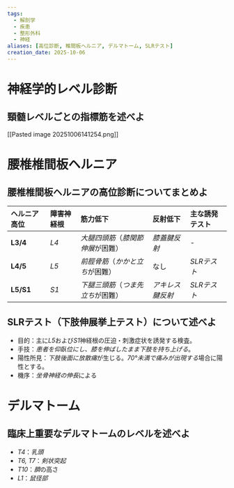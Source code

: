 ```yaml
---
tags:
  - 解剖学
  - 疾患
  - 整形外科
  - 神経
aliases: [高位診断, 椎間板ヘルニア, デルマトーム, SLRテスト]
creation_date: 2025-10-06
---
```

# 神経学的レベル診断
## 頸髄レベルごとの指標筋を述べよ
[[Pasted image 20251006141254.png]]

# 腰椎椎間板ヘルニア
## 腰椎椎間板ヘルニアの高位診断についてまとめよ
| ヘルニア高位    | 障害神経根 | 筋力低下                | 反射低下      | 主な誘発テスト  |
| :-------- | :---- | :------------------ | :-------- | :------- |
| **L3/4**  | *L4*  | *大腿四頭筋*（*膝関節伸展*が困難） | *膝蓋腱反射*   | -        |
| **L4/5**  | *L5*  | *前脛骨筋*（*かかと立ち*が困難）  | なし        | *SLRテスト* |
| **L5/S1** | *S1*  | *下腿三頭筋*（*つま先立ち*が困難） | *アキレス腱反射* | *SLRテスト* |

## SLRテスト（下肢伸展挙上テスト）について述べよ
- 目的：主に*L5*および*S1*神経根の圧迫・刺激症状を誘発する検査。
- 手技：*患者を仰臥位にし、膝を伸ばしたまま下肢を持ち上げる*。
- 陽性所見：*下肢後面に放散痛*が生じる。*70°未満で痛みが出現する*場合に陽性とする。
- 機序：*坐骨神経の伸長*による

# デルマトーム
## 臨床上重要なデルマトームのレベルを述べよ
- *T4*：*乳頭*
- *T6, T7*：*剣状突起*
- *T10*：*臍*の高さ
- *L1*：*鼠径部*